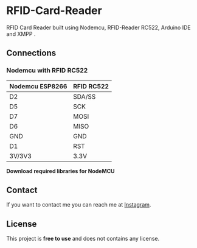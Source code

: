 # RFID-Card-Reader

RFID Card Reader built using  Nodemcu, RFID-Reader RC522, Arduino IDE and XMPP .

## Connections

### Nodemcu with RFID RC522

| Nodemcu ESP8266 | RFID RC522 |
| --------------- | ---------- |
| D2              | SDA/SS     |
| D5              | SCK        |
| D7              | MOSI       |
| D6              | MISO       |
| GND             | GND        |
| D1              | RST        |
| 3V/3V3          | 3.3V       |



**Download required libraries for NodeMCU**

## Contact

If you want to contact me you can reach me at [Instagram](https://www.instagram.com/prakashravichandrann/).

## License

This project is **free to use** and does not contains any license.

